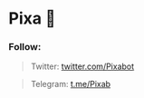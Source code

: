 # Pixa :robot:


### Follow:
>Twitter: [twitter.com/Pixabot](https://twitter.com/Pixabot)

> Telegram: [t.me/Pixab](https://t.me/Pixab)